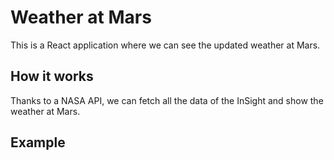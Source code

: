 # Weather at Mars

This is a React application where we can see the updated weather at Mars.

## How it works

Thanks to a NASA API, we can fetch all the data of the InSight and show the weather at Mars.

## Example
